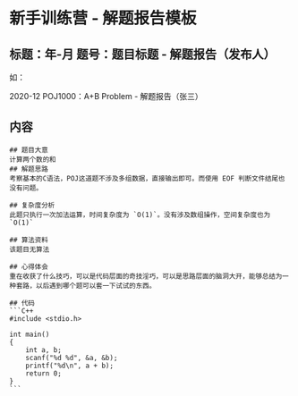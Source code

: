 # 新手训练营 - 解题报告模板

## 标题：年-月 题号：题目标题 - 解题报告（发布人）
如：

2020-12 POJ1000：A+B Problem - 解题报告（张三）

## 内容
````
## 题目大意
计算两个数的和
## 解题思路
考察基本的C语法，POJ这道题不涉及多组数据，直接输出即可。而使用 EOF 判断文件结尾也没有问题。

## 复杂度分析
此题只执行一次加法运算，时间复杂度为 `O(1)`。没有涉及数组操作，空间复杂度也为`O(1)`

## 算法资料
该题目无算法

## 心得体会
重在收获了什么技巧，可以是代码层面的奇技淫巧，可以是思路层面的脑洞大开，能够总结为一种套路，以后遇到哪个题可以套一下试试的东西。 

## 代码
```C++
#include <stdio.h>

int main()
{
    int a, b;
    scanf("%d %d", &a, &b);
    printf("%d\n", a + b);
    return 0;
}
```
````
